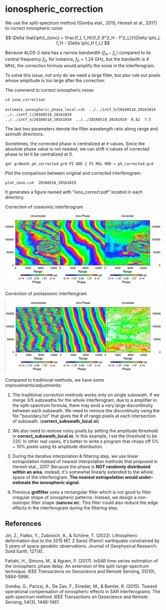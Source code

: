 # ionospheric_correction

We use the split-spectrum method (Gomba etal., 2015; Heresh et al., 2017) to correct ionospheric noise

$$ \Delta \hat{\phi}_{iono} = \frac{f_L f_H}{f_0 (f^2_H - f^2_L)}(\Delta \phi_L f_H - \Delta \phi_H f_L) $$

Because ALOS-2 data has a narrow bandwidth $(f_H - f_L)$ compared to its central frequency $f_0$, 
for instance, $f_0 = 1.24$ GHz, but the bandwith is 4 MHz, the correction formula would amplify the noise in the interferogram.

To solve this issue, not only do we need a large filter, but also rule out pixels whose amplitude is too large after the correction.

The command to correct ionospheric noise:
```
cd iono_correction

estimate_ionospheric_phase_local.csh  ../../intf_h/20160518_20161019  ../../intf_l/20160518_20161019  
../../intf_o/20160518_20161019  ../../20160518_20161019  0.82  7.5
```
The last two parameters denote the filter wavelength ratio along range and azimuth directions.

Sometimes, the corrected phase is centralized at $\pi$ values. Since the absolute phase value is not needed, we can shift $\pi$ values of corrected phase to let it be centralized at 0.
```
gmt grdmath ph_corrected.grd PI ADD 2 PI MUL MOD = ph_corrected.grd
```

Plot the comparison between original and corrected interferogram:
```
plot_iono.csh  20160518_20161019
```
It generates a figure named with "iono_correct.pdf" located in each directory.

Correction of coseismic interferogram
<p align="center">
  <img src="plots/coseismic.png">
</p>

Correction of postseismic interferogram
<p align="center">
  <img src="plots/postseismic.png">
</p>

Compared to traditional methods, we have some improvements/adjustments:
1. The traditional correction methods works only on single subswath. If we merge 3/5 subswaths for the whole interferogram, due to a amplifier in the split-spectrum formula, there may exist a very large discontinuity between each subswath. We need to remove the discontinuity using the file "boundary.txt" that gives the # of range pixels at each intersection of subswath. (**correct_subswath_local.m**)

2. We also need to remove noisy pixels by setting the amplitude threshold in **correct_subswath_local.m**. In this example, I set the threshold to be 220. In other real cases, it's better to write a program that chops off 5% ~ 10% pixels using its amplitude distribution.

3. During the iterative interpolation & filtering step, we use linear extrapolation instead of nearest interpolation methods that proposed in Heresh etal., 2017. Because the phase is **NOT randomly distributed within an area**, instead, it's somewhat linearly extended to the whole space of the interferogram. **The nearest extrapolation would under-estimate the ionospheric signal**.

4. Previous **grdfilter** uses a rectangular filter which is not good to filter irregular shape of ionospheric patterns. Instead, we design a non-isotropic filter shape (**nancov.m**). This filter could also reduce the edge effects in the interferogram during the filtering step.

## References
Jin, Z., Fialko, Y., Zubovich, A., & Schöne, T. (2022). Lithospheric deformation due to the 2015 M7. 2 Sarez (Pamir) earthquake constrained by 5 years of space geodetic observations. Journal of Geophysical Research: Solid Earth, 127(4).

Fattahi, H., Simons, M., & Agram, P. (2017). InSAR time-series estimation of the ionospheric phase delay: An extension of the split range-spectrum technique. IEEE Transactions on Geoscience and Remote Sensing, 55(10), 5984-5996.

Gomba, G., Parizzi, A., De Zan, F., Eineder, M., & Bamler, R. (2015). Toward operational compensation of ionospheric effects in SAR interferograms: The split-spectrum method. IEEE Transactions on Geoscience and Remote Sensing, 54(3), 1446-1461.

